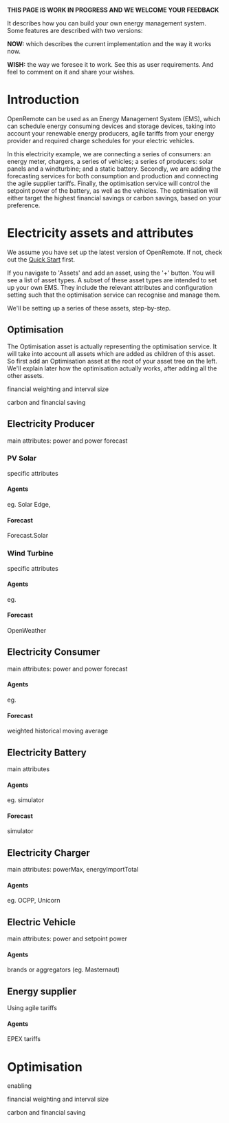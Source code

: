 **THIS PAGE IS WORK IN PROGRESS AND WE WELCOME YOUR FEEDBACK**

It describes how you can build your own energy management system. Some features are described with two versions:

**NOW:** which describes the current implementation and the way it works now.

**WISH:** the way we foresee it to work. See this as user requirements. And feel to comment on it and share your wishes.

# Introduction

OpenRemote can be used as an Energy Management System (EMS), which can schedule energy consuming devices and storage devices, taking into account your renewable energy producers, agile tariffs from your energy provider and required charge schedules for your electric vehicles. 

In this electricity example, we are connecting a series of consumers: an energy meter, chargers, a series of vehicles; a series of producers: solar panels and a windturbine; and a static battery. Secondly, we are adding the forecasting services for both consumption and production and connecting the agile supplier tariffs. Finally, the optimisation service will control the setpoint power of the battery, as well as the vehicles. The optimisation will either target the highest financial savings or carbon savings, based on your preference.

# Electricity assets and attributes

We assume you have set up the latest version of OpenRemote. If not, check out the [Quick Start](https://github.com/openremote/openremote/blob/master/README.md) first.

If you navigate to 'Assets' and add an asset, using the '+' button. You will see a list of asset types. A subset of these asset types are intended to set up your own EMS. They include the relevant attributes and configuration setting such that the optimisation service can recognise and manage them.

We'll be setting up a series of these assets, step-by-step.

## Optimisation

The Optimisation asset is actually representing the optimisation service. It will take into account all assets which are added as children of this asset. So first add an Optimisation asset at the root of your asset tree on the left. We'll explain later how the optimisation actually works, after adding all the other assets.

financial weighting and interval size

carbon and financial saving

## Electricity Producer
main attributes: power and power forecast

### PV Solar
specific attributes

#### Agents 
eg. Solar Edge, 

#### Forecast
Forecast.Solar

### Wind Turbine
specific attributes

#### Agents
eg. 

#### Forecast
OpenWeather

## Electricity Consumer
main attributes: power and power forecast

#### Agents
eg.

#### Forecast
weighted historical moving average

## Electricity Battery
main attributes 

#### Agents
eg. simulator

#### Forecast
simulator

## Electricity Charger
main attributes: powerMax, energyImportTotal

#### Agents
eg. OCPP, Unicorn

## Electric Vehicle
main attributes: power and setpoint power

#### Agents
brands or aggregators (eg. Masternaut)

## Energy supplier
Using agile tariffs

#### Agents
EPEX tariffs

# Optimisation
enabling

financial weighting and interval size

carbon and financial saving


